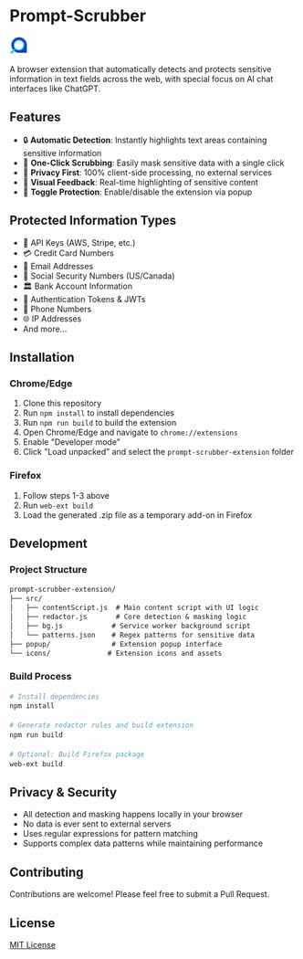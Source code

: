
 # Prompt-Scrubber

![Prompt-Scrubber Logo](icons/logo.png)

A browser extension that automatically detects and protects sensitive information in text fields across the web, with special focus on AI chat interfaces like ChatGPT.

## Features

- 🔒 **Automatic Detection**: Instantly highlights text areas containing sensitive information
- 🎯 **One-Click Scrubbing**: Easily mask sensitive data with a single click
- 🚫 **Privacy First**: 100% client-side processing, no external services
- 🎨 **Visual Feedback**: Real-time highlighting of sensitive content
- 🔄 **Toggle Protection**: Enable/disable the extension via popup

## Protected Information Types

- 🔑 API Keys (AWS, Stripe, etc.)
- 💳 Credit Card Numbers
- 📧 Email Addresses
- 🔢 Social Security Numbers (US/Canada)
- 🏛️ Bank Account Information
- 🔐 Authentication Tokens & JWTs
- 📱 Phone Numbers
- 🌐 IP Addresses
- And more...

## Installation

### Chrome/Edge
1. Clone this repository
2. Run `npm install` to install dependencies
3. Run `npm run build` to build the extension
4. Open Chrome/Edge and navigate to `chrome://extensions`
5. Enable "Developer mode"
6. Click "Load unpacked" and select the `prompt-scrubber-extension` folder

### Firefox
1. Follow steps 1-3 above
2. Run `web-ext build`
3. Load the generated .zip file as a temporary add-on in Firefox

## Development

### Project Structure
```
prompt-scrubber-extension/
├── src/
│   ├── contentScript.js  # Main content script with UI logic
│   ├── redactor.js       # Core detection & masking logic
│   ├── bg.js            # Service worker background script
│   └── patterns.json    # Regex patterns for sensitive data
├── popup/               # Extension popup interface
└── icons/              # Extension icons and assets
```

### Build Process
```bash
# Install dependencies
npm install

# Generate redactor rules and build extension
npm run build

# Optional: Build Firefox package
web-ext build
```

## Privacy & Security

- All detection and masking happens locally in your browser
- No data is ever sent to external servers
- Uses regular expressions for pattern matching
- Supports complex data patterns while maintaining performance

## Contributing

Contributions are welcome! Please feel free to submit a Pull Request.

## License

[MIT License](LICENSE)


